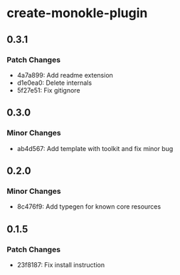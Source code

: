 # create-monokle-plugin

## 0.3.1

### Patch Changes

- 4a7a899: Add readme extension
- d1e0ea0: Delete internals
- 5f27e51: Fix gitignore

## 0.3.0

### Minor Changes

- ab4d567: Add template with toolkit and fix minor bug

## 0.2.0

### Minor Changes

- 8c476f9: Add typegen for known core resources

## 0.1.5

### Patch Changes

- 23f8187: Fix install instruction
